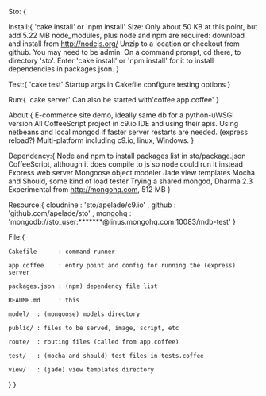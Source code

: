 Sto: {


  Install:{
    'cake install' or 'npm install'
    Size: Only about 50 KB at this point, but add 5.22 MB node_modules, plus
    node and npm are required: download and install from http://nodejs.org/
    Unzip to a location or checkout from github. You may need to be admin.
    On a command prompt, cd there, to directory 'sto'.
    Enter 'cake install' or 'npm install' for it to install dependencies in
    packages.json.
  }

  Test:{
    'cake test'
    Startup args in Cakefile configure testing options
  }

  Run:{
    'cake server'
    Can also be started with'coffee app.coffee'
  }

  About:{
    E-commerce site demo, ideally same db for a python-uWSGI version
    All CoffeeScript project in c9.io IDE and using their apis.
    Using netbeans and local mongod if faster server restarts are needed.
    (express reload?) Multi-platform including c9.io, linux, Windows.
  }
   
  Dependency:{
    Node and npm to install packages list in sto/package.json
    CoffeeScript, although it does compile to js so node could run it instead
    Express web server
    Mongoose object modeler
    Jade view templates
    Mocha and Should, some kind of load tester
    Trying a shared mongod, Dharma 2.3 Experimental from http://mongohq.com, 512 MB
  }
  
  Resource:{
    cloudnine : 'sto/apelade/c9.io'
    , github    : 'github.com/apelade/sto'
    , mongohq   : 'mongodb://sto_user:*******@linus.mongohq.com:10083/mdb-test' 
  }
    
  File:{
  
  	Cakefile      : command runner
  	
	app.coffee    : entry point and config for running the (express) server  	
  	
	packages.json : (npm) dependency file list
		
	README.md     : this  	
	
	model/  : (mongoose) models directory
	
	public/ : files to be served, image, script, etc
	
	route/  : routing files (called from app.coffee)
	
	test/   : (mocha and should) test files in tests.coffee
	
	view/   : (jade) view templates directory
  }
}